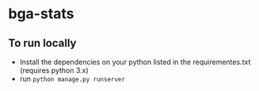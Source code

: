 # bga-stats

## To run locally
- Install the dependencies on your python listed in the requirementes.txt (requires python 3.x)
- run `python manage.py runserver`